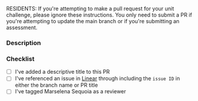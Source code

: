 <!-- Thank you for your contribution to one of Codesmith's curriculum repositories! -->

RESIDENTS: If you're attempting to make a pull request for your unit challenge, please ignore these instructions. You only need to submit a PR if you're attempting to update the main branch or if you're submitting an assessment.

### Description

<!-- add a brief description here for any proposed changes -->

### Checklist

- [ ] I've added a descriptive title to this PR
- [ ] I've referenced an issue in [Linear](https://linear.app/codesmithllc/) through including the `issue ID` in either the branch name or PR title
- [ ] I've tagged Marselena Sequoia as a reviewer
